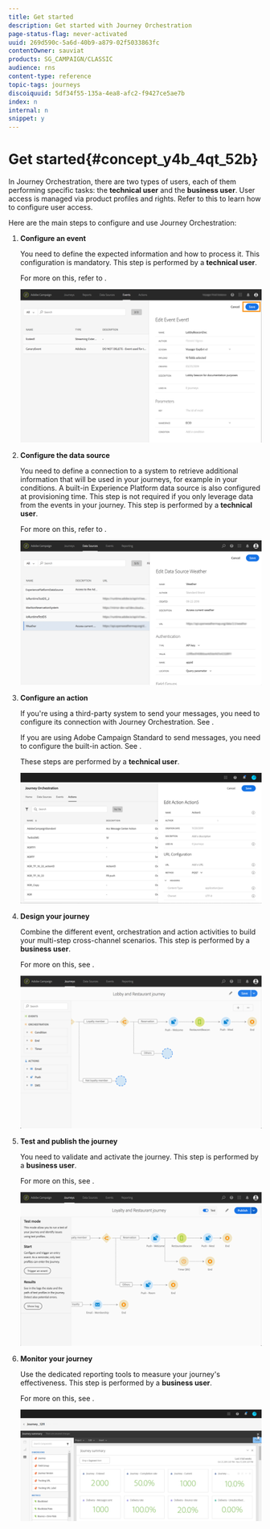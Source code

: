 ```yaml
---
title: Get started
description: Get started with Journey Orchestration
page-status-flag: never-activated
uuid: 269d590c-5a6d-40b9-a879-02f5033863fc
contentOwner: sauviat
products: SG_CAMPAIGN/CLASSIC
audience: rns
content-type: reference
topic-tags: journeys
discoiquuid: 5df34f55-135a-4ea8-afc2-f9427ce5ae7b
index: n
internal: n
snippet: y
---
```


# Get started{#concept_y4b_4qt_52b}

In Journey Orchestration, there are two types of users, each of them performing specific tasks: the **technical user** and the **business user**. User access is managed via product profiles and rights. Refer to this [](../about/usermanagement.md) to learn how to configure user access.

Here are the main steps to configure and use Journey Orchestration:

1. **Configure an event**

    You need to define the expected information and how to process it. This configuration is mandatory. This step is performed by a **technical user**.

    For more on this, refer to [](../event/event.md#concept_gfj_fqt_52b).

    ![](../assets/journey7.png)  

1. **Configure the data source**

    You need to define a connection to a system to retrieve additional information that will be used in your journeys, for example in your conditions. A built-in Experience Platform data source is also configured at provisioning time. This step is not required if you only leverage data from the events in your journey. This step is performed by a **technical user**. 

    For more on this, refer to [](../datasource/ds.md#concept_s1s_dqt_52b).
    
    ![](../assets/journey22.png)  

1. **Configure an action**

    If you're using a third-party system to send your messages, you need to configure its connection with Journey Orchestration. See [](../action/custom.md). 

    If you are using Adobe Campaign Standard to send messages, you need to configure the built-in action. See [](../action/actioncampaign.md). 

    These steps are performed by a **technical user**. 

    ![](../assets/custom2.png)  

1. **Design your journey**

     Combine the different event, orchestration and action activities to build your multi-step cross-channel scenarios. This step is performed by a **business user**. 

     For more on this, see [](../building-journeys/journey.md#concept_gq5_sqt_52b).

     ![](../assets/journeyuc2_24.png)

1. **Test and publish the journey**

    You need to validate and activate the journey. This step is performed by a **business user**. 

    For more on this, see [](../building-journeys/journeypublication.md).

    ![](../assets/journeyuc2_32bis.png)

1. **Monitor your journey**

    Use the dedicated reporting tools to measure your journey's effectiveness. This step is performed by a **business user**. 

    For more on this, see [](../reporting/reporting.md#concept_rfj_wpt_52b).

    ![](../assets/dynamic_report_journey_12.png)

